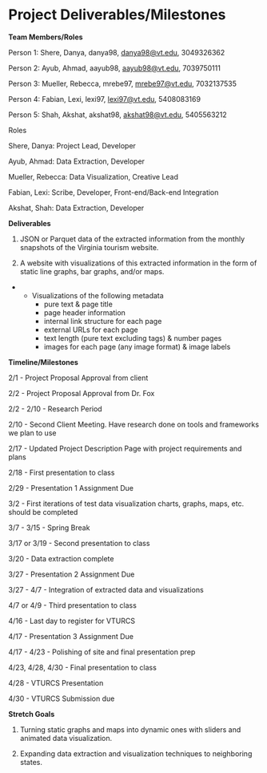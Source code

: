 #
# Project Deliverables/Milestones

**Team Members/Roles**

Person 1: Shere, Danya, danya98, danya98@vt.edu, 3049326362

Person 2: Ayub, Ahmad, aayub98, aayub98@vt.edu, 7039750111

Person 3: Mueller, Rebecca, mrebe97, mrebe97@vt.edu, 7032137535

Person 4: Fabian, Lexi, lexi97, lexi97@vt.edu, 5408083169

Person 5: Shah, Akshat, akshat98, akshat98@vt.edu, 5405563212

Roles

Shere, Danya: Project Lead, Developer

Ayub, Ahmad: Data Extraction, Developer

Mueller, Rebecca: Data Visualization, Creative Lead

Fabian, Lexi: Scribe, Developer, Front-end/Back-end Integration

Akshat, Shah: Data Extraction, Developer

**Deliverables**

1) JSON or Parquet data of the extracted information from the monthly snapshots of the Virginia tourism website.

2) A website with visualizations of this extracted information in the form of static line graphs, bar graphs, and/or maps.

-
  - Visualizations of the following metadata
    - pure text &amp; page title
    - page header information
    - internal link structure for each page
    - external URLs for each page
    - text length (pure text excluding tags) &amp; number pages
    - images for each page (any image format) &amp; image labels

**Timeline/Milestones**

2/1 - Project Proposal Approval from client

2/2 - Project Proposal Approval from Dr. Fox

2/2 - 2/10 - Research Period

2/10 - Second Client Meeting. Have research done on tools and frameworks we plan to use

2/17 - Updated Project Description Page with project requirements and plans

2/18 - First presentation to class

2/29 - Presentation 1 Assignment Due

3/2 - First iterations of test data visualization charts, graphs, maps, etc. should be completed

3/7 - 3/15 - Spring Break

3/17 or 3/19 - Second presentation to class

3/20 - Data extraction complete

3/27 - Presentation 2 Assignment Due

3/27 - 4/7 - Integration of extracted data and visualizations

4/7 or 4/9 - Third presentation to class

4/16 - Last day to register for VTURCS

4/17 - Presentation 3 Assignment Due

4/17 - 4/23 - Polishing of site and final presentation prep

4/23, 4/28, 4/30 - Final presentation to class

4/28 - VTURCS Presentation

4/30 - VTURCS Submission due

**Stretch Goals**

1) Turning static graphs and maps into dynamic ones with sliders and animated data visualization.

2) Expanding data extraction and visualization techniques to neighboring states.
